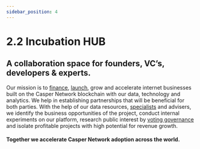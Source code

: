 ```yaml
---
sidebar_position: 4
---
```


# 2.2 Incubation HUB

## A collaboration space for founders, VC’s, developers & experts.
 
Our mission is to <a href="https://docs.mystra.io/docs/PRODUCTS%20AND%20SERVICES/2.3%20Venture%20Capital">finance</a>, <a href="https://docs.mystra.io/docs/PRODUCTS%20AND%20SERVICES/2.1%20Creators%20platform#dal---decentralized-autonomous-launchpad">launch</a>, grow and accelerate internet businesses built on the Casper Network blockchain with our data, technology and analytics. We help in establishing partnerships that will be beneficial for both parties. With the help of our data resources,  <a href="https://docs.mystra.io/docs/PRODUCTS%20AND%20SERVICES/2.5%20Development%20Assistance">specialists</a> and advisers, we identify the business opportunities of the project, conduct internal experiments on our platform, research public interest by <a href="https://docs.mystra.io/docs/PRODUCTS%20AND%20SERVICES/2.2%20DAO">voting governance</a> and isolate profitable projects with high potential for revenue growth.

#### Together we accelerate Casper Network adoption across the world.
